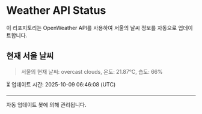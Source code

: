 
# Weather API Status

이 리포지토리는 OpenWeather API를 사용하여 서울의 날씨 정보를 자동으로 업데이트합니다.

## 현재 서울 날씨
> 서울의 현재 날씨: overcast clouds, 온도: 21.87°C, 습도: 66%

⏳ 업데이트 시간: 2025-10-09 06:46:08 (UTC)

---
자동 업데이트 봇에 의해 관리됩니다.
